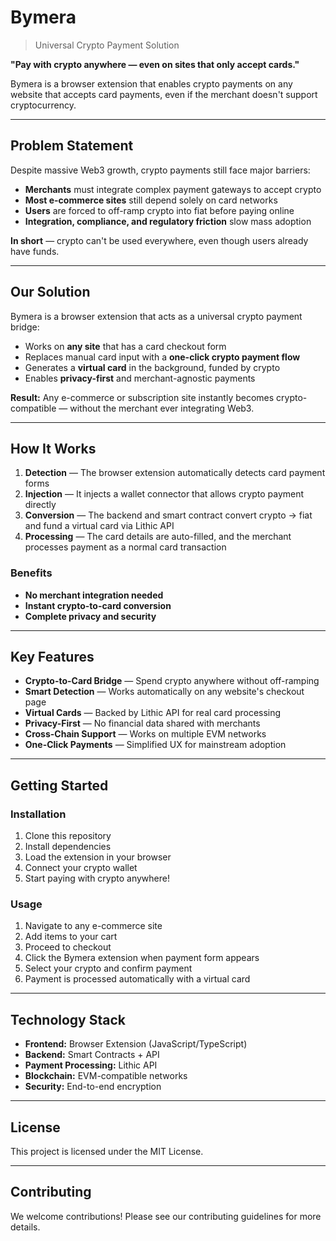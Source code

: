 # Bymera

> Universal Crypto Payment Solution

**"Pay with crypto anywhere — even on sites that only accept cards."**

Bymera is a browser extension that enables crypto payments on any website that accepts card payments, even if the merchant doesn't support cryptocurrency.

---

## Problem Statement

Despite massive Web3 growth, crypto payments still face major barriers:

- **Merchants** must integrate complex payment gateways to accept crypto
- **Most e-commerce sites** still depend solely on card networks
- **Users** are forced to off-ramp crypto into fiat before paying online
- **Integration, compliance, and regulatory friction** slow mass adoption

**In short** — crypto can't be used everywhere, even though users already have funds.

---

## Our Solution

Bymera is a browser extension that acts as a universal crypto payment bridge:

- Works on **any site** that has a card checkout form
- Replaces manual card input with a **one-click crypto payment flow**
- Generates a **virtual card** in the background, funded by crypto
- Enables **privacy-first** and merchant-agnostic payments

**Result:** Any e-commerce or subscription site instantly becomes crypto-compatible — without the merchant ever integrating Web3.

---

## How It Works

1. **Detection** — The browser extension automatically detects card payment forms
2. **Injection** — It injects a wallet connector that allows crypto payment directly
3. **Conversion** — The backend and smart contract convert crypto → fiat and fund a virtual card via Lithic API
4. **Processing** — The card details are auto-filled, and the merchant processes payment as a normal card transaction

### Benefits

-  **No merchant integration needed**
-  **Instant crypto-to-card conversion**
-  **Complete privacy and security**

---

## Key Features

- **Crypto-to-Card Bridge** — Spend crypto anywhere without off-ramping
- **Smart Detection** — Works automatically on any website's checkout page
- **Virtual Cards** — Backed by Lithic API for real card processing
- **Privacy-First** — No financial data shared with merchants
- **Cross-Chain Support** — Works on multiple EVM networks
- **One-Click Payments** — Simplified UX for mainstream adoption

---

## Getting Started

### Installation

1. Clone this repository
2. Install dependencies
3. Load the extension in your browser
4. Connect your crypto wallet
5. Start paying with crypto anywhere!

### Usage

1. Navigate to any e-commerce site
2. Add items to your cart
3. Proceed to checkout
4. Click the Bymera extension when payment form appears
5. Select your crypto and confirm payment
6. Payment is processed automatically with a virtual card

---

## Technology Stack

- **Frontend:** Browser Extension (JavaScript/TypeScript)
- **Backend:** Smart Contracts + API
- **Payment Processing:** Lithic API
- **Blockchain:** EVM-compatible networks
- **Security:** End-to-end encryption

---

## License

This project is licensed under the MIT License.

---

## Contributing

We welcome contributions! Please see our contributing guidelines for more details.
